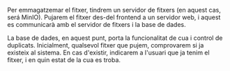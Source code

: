 Per emmagatzemar el fitxer, tindrem un servidor de fitxers (en aquest cas, será MinIO). Pujarem el fitxer des-del frontend a un servidor web, i aquest es communicarà amb el servidor de fitxers i la base de dades.

La base de dades, en aquest punt, porta la funcionalitat de cua i control de duplicats. Inicialment, qualsevol fitxer que pujem, comprovarem si ja existeix al sistema. En cas d'existir, indicarem a l'usuari que ja tenim el fitxer, i en quin estat de la cua es troba.
